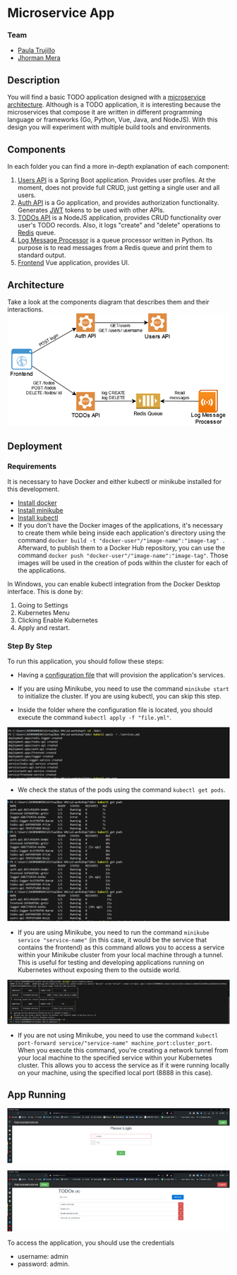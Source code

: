 # Microservice App

### Team

 * [Paula Trujillo](https://github.com/PaulaTrujillo27)
 * [Jhorman Mera](https://github.com/JhormanMera)

## Description

You will find a basic TODO application designed with a [microservice architecture](https://microservices.io). Although is a TODO application, it is interesting because the microservices that compose it are written in different programming language or frameworks (Go, Python, Vue, Java, and NodeJS). With this design you will experiment with multiple build tools and environments. 

## Components
In each folder you can find a more in-depth explanation of each component:

1. [Users API](/users-api) is a Spring Boot application. Provides user profiles. At the moment, does not provide full CRUD, just getting a single user and all users.
2. [Auth API](/auth-api) is a Go application, and provides authorization functionality. Generates [JWT](https://jwt.io/) tokens to be used with other APIs.
3. [TODOs API](/todos-api) is a NodeJS application, provides CRUD functionality over user's TODO records. Also, it logs "create" and "delete" operations to [Redis](https://redis.io/) queue.
4. [Log Message Processor](/log-message-processor) is a queue processor written in Python. Its purpose is to read messages from a Redis queue and print them to standard output.
5. [Frontend](/frontend) Vue application, provides UI.

## Architecture

Take a look at the components diagram that describes them and their interactions.
![microservice-app-example](/arch-img/Microservices.png)



## Deployment

### Requirements

It is necessary to have Docker and either kubectl or minikube installed for this development.

* [Install docker](https://www.docker.com/products/docker-desktop/)
* [Install minikube](https://minikube.sigs.k8s.io/docs/start/)
* [Install kubectl](https://kubernetes.io/docs/tasks/tools/)
* If you don't have the Docker images of the applications, it's necessary to create them while being inside each application's directory using the command `docker build -t "docker-user"/"image-name":"image-tag" .` Afterward, to publish them to a Docker Hub repository, you can use the command `docker push "docker-user"/"image-name":"image-tag"`. Those images will be used in the creation of pods within the cluster for each of the applications.

In Windows, you can enable kubectl integration from the Docker Desktop interface. This is done by:
1. Going to Settings 
2. Kubernetes Menu
3. Clicking Enable Kubernetes
4. Apply and restart.


### Step By Step

To run this application, you should follow these steps:

* Having a [configuration file](./k8s/services.yml) that will provision the application's services.

* If you are using Minikube, you need to use the command `minikube start` to initialize the cluster. If you are using kubectl, you can skip this step.

* Inside the folder where the configuration file is located, you should execute the command `kubectl apply -f "file.yml"`.

![services](assets/svc_creation.png)

*  We check the status of the pods using the command `kubectl get pods`.

![pods](assets/pods_verification.png)

* If you are using Minikube, you need to run the command `minikube service "service-name"` (in this case, it would be the service that contains the frontend) as this command allows you to access a service within your Minikube cluster from your local machine through a tunnel. This is useful for testing and developing applications running on Kubernetes without exposing them to the outside world.

![pods](assets/svc_ip.png)

* If you are not using Minikube, you need to use the command `kubectl port-forward service/"service-name" machine_port:cluster_port`. When you execute this command, you're creating a network tunnel from your local machine to the specified service within your Kubernetes cluster. This allows you to access the service as if it were running locally on your machine, using the specified local port (8888 in this case).

## App Running

![services](assets/app_login.png)

![services](assets/app_function.png)

To access the application, you should use the credentials 
* username: admin 
* password: admin.